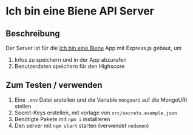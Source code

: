 # Ich bin eine Biene API Server

## Beschreibung

Der Server ist für die [Ich bin eine Biene](https://github.com/markxoe/ich-bin-eine-biene-mobile) App mit Express.js gebaut, um

1. Infos zu speichern und in der App abzurufen
2. Benutzerdaten speichern für den Highscore

## Zum Testen / verwenden

1. Eine `.env` Datei erstellen und die Variable `mongouri` auf die MongoURI stellen
2. Secret-Keys erstellen, mit vorlage von `src/secrets.example.json`
3. Benötigte Pakete mit `npm i` installieren
4. Den server mit `npm start` starten (verwendet `nodemon`)
